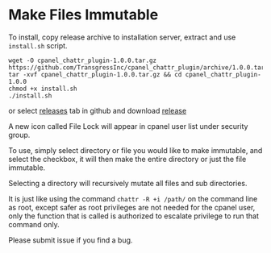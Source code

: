 # Make Files Immutable

To install, copy release archive to installation server, extract and use `install.sh` script.

```
wget -O cpanel_chattr_plugin-1.0.0.tar.gz https://github.com/TransgressInc/cpanel_chattr_plugin/archive/1.0.0.tar.gz
tar -xvf cpanel_chattr_plugin-1.0.0.tar.gz && cd cpanel_chattr_plugin-1.0.0
chmod +x install.sh
./install.sh
```

or select [releases](https://github.com/TransgressInc/cpanel_chattr_plugin/releases) tab in github and download [release](https://github.com/TransgressInc/cpanel_chattr_plugin/releases)


A new icon called File Lock will appear in cpanel user list under security group.

To use, simply select directory or file you would like to make immutable, and select the checkbox, it will then make the entire directory or just the file immutable.

Selecting a directory will recursively mutate all files and sub directories.

It is just like using the command `chattr -R +i /path/` on the command line as root, except safer as root privileges are not needed for the cpanel user, only the function that is called is authorized to escalate privilege to run that command only.

Please submit issue if you find a bug.
